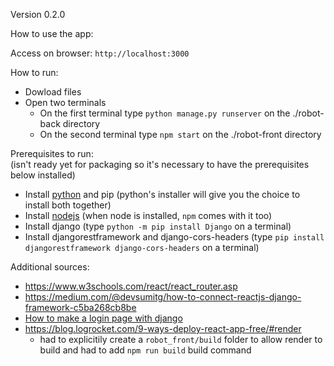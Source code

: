 Version 0.2.0

How to use the app:

Access on browser: `http://localhost:3000`

How to run:
- Dowload files
- Open two terminals
  - On the first terminal type `python manage.py runserver` on the ./robot-back directory
  - On the second terminal type `npm start` on the ./robot-front directory
 
Prerequisites to run:
<br>(isn't ready yet for packaging so it's necessary to have the prerequisites below installed)

 - Install <a href="https://www.python.org/downloads/" target="_blank">python</a> and pip (python's installer will give you the choice to install both together)
 - Install <a href="https://nodejs.org/pt" target="_blank">nodejs</a> (when node is installed, `npm` comes with it too)
 - Install django (type `python -m pip install Django` on a terminal)
 - Install djangorestframework and django-cors-headers (type `pip install djangorestframework django-cors-headers` on a terminal)

Additional sources:

 - https://www.w3schools.com/react/react_router.asp
 - https://medium.com/@devsumitg/how-to-connect-reactjs-django-framework-c5ba268cb8be
 - <a href="https://www.youtube.com/watch?v=gdhiA6wObw0&ab_channel=pythonando">How to make a login page with django<a/>
 - https://blog.logrocket.com/9-ways-deploy-react-app-free/#render
   - had to explicitily create a `robot_front/build` folder to allow render to build and had to add `npm run build` build command
